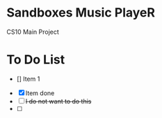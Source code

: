 # Sandboxes Music PlayeR
CS10 Main Project

# To Do List
- [] Item 1
- [x] Item done
- [ ] <del>I do not want to do this<del>
- [ ] 